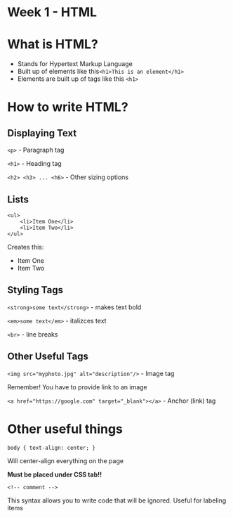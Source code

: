 # Week 1 - HTML

# What is HTML?

- Stands for Hypertext Markup Language
- Built up of elements like this`<h1>This is an element</h1>`
- Elements are built up of tags like this `<h1>`

# How to write HTML?

## Displaying Text

`<p>` - Paragraph tag

`<h1>` - Heading tag

`<h2> <h3> ... <h6>` - Other sizing options

## Lists

```
<ul>
    <li>Item One</li>
    <li>Item Two</li>
</ul>
```

Creates this:

<ul>
    <li>Item One</li>
    <li>Item Two</li>
</ul>

## Styling Tags

`<strong>some text</strong>` - makes text bold

`<em>some text</em>` - italizces text

`<br>` - line breaks

## Other Useful Tags

`<img src="myphoto.jpg" alt="description"/>` - Image tag

Remember! You have to provide link to an image

`<a href="https://google.com" target="_blank"></a>` - Anchor (link) tag

# Other useful things

`body { text-align: center; }`

Will center-align everything on the page

<strong>Must be placed under CSS tab!!</strong>

`<!-- comment -->`

This syntax allows you to write code that will be ignored. Useful for labeling items
